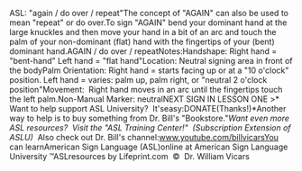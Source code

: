 ASL: "again / do over / 
		repeat"The concept of "AGAIN" can also be used to mean "repeat" or do over.To 
sign "AGAIN" bend your dominant hand at the large knuckles and then move your 
hand in a bit of an arc and touch the palm of your non-dominant (flat) hand with 
the fingertips of your (bent) dominant hand.AGAIN / do over / repeatNotes:Handshape: Right hand = "bent-hand" Left hand = "flat hand"Location: Neutral signing area in front of the bodyPalm Orientation: Right hand = starts facing up or at a "10 o'clock" position. 
Left hand = varies: palm up, palm right, or "neutral 2 o'clock position"Movement:  Right hand moves in an arc until the fingertips touch the left palm.Non-Manual Marker: neutralNEXT SIGN IN LESSON ONE >* 
Want to help support ASL University?  It'seasy:DONATE(Thanks!)*Another way to help is to buy something from Dr. Bill's "Bookstore."*Want even more ASL resources?  Visit the "ASL Training Center!"  (Subscription 
Extension of ASLU)*  Also check out Dr. Bill's channel:www.youtube.com/billvicarsYou can learnAmerican Sign Language (ASL)online at American Sign Language University ™ASLresources by Lifeprint.com  ©  Dr. William Vicars
